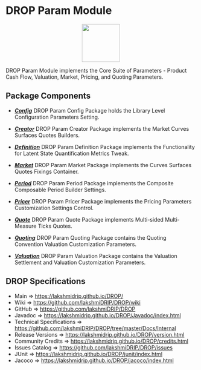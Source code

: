 # DROP Param Module

<p align="center"><img src="https://github.com/lakshmiDRIP/DROP/blob/master/DRIP_Logo.gif?raw=true" width="100"></p>

DROP Param Module implements the Core Suite of Parameters - Product Cash Flow, Valuation, Market, Pricing,
	and Quoting Parameters.


## Package Components

 * [***Config***](https://github.com/lakshmiDRIP/DROP/tree/master/src/main/java/org/drip/param/config)
 DROP Param Config Package holds the Library Level Configuration Parameters Setting.

 * [***Creator***](https://github.com/lakshmiDRIP/DROP/tree/master/src/main/java/org/drip/param/creator)
 DROP Param Creator Package implements the Market Curves Surfaces Quotes Builders.

 * [***Definition***](https://github.com/lakshmiDRIP/DROP/tree/master/src/main/java/org/drip/param/definition)
 DROP Param Definition Package implements the Functionality for Latent State Quantification Metrics Tweak.

 * [***Market***](https://github.com/lakshmiDRIP/DROP/tree/master/src/main/java/org/drip/param/market)
 DROP Param Market Package implements the Curves Surfaces Quotes Fixings Container.

 * [***Period***](https://github.com/lakshmiDRIP/DROP/tree/master/src/main/java/org/drip/param/period)
 DROP Param Period Package implements the Composite Composable Period Builder Settings.

 * [***Pricer***](https://github.com/lakshmiDRIP/DROP/tree/master/src/main/java/org/drip/param/pricer)
 DROP Param Pricer Package implements the Pricing Parameters Customization Settings Control.

 * [***Quote***](https://github.com/lakshmiDRIP/DROP/tree/master/src/main/java/org/drip/param/quote)
 DROP Param Quote Package implements Multi-sided Multi-Measure Ticks Quotes.

 * [***Quoting***](https://github.com/lakshmiDRIP/DROP/tree/master/src/main/java/org/drip/param/quoting)
 DROP Param Quoting Package contains the Quoting Convention Valuation Customization Parameters.

 * [***Valuation***](https://github.com/lakshmiDRIP/DROP/tree/master/src/main/java/org/drip/param/valuation)
 DROP Param Valuation Package contains the Valuation Settlement and Valuation Customization Parameters.


## DROP Specifications

 * Main                     => https://lakshmidrip.github.io/DROP/
 * Wiki                     => https://github.com/lakshmiDRIP/DROP/wiki
 * GitHub                   => https://github.com/lakshmiDRIP/DROP
 * Javadoc                  => https://lakshmidrip.github.io/DROP/Javadoc/index.html
 * Technical Specifications => https://github.com/lakshmiDRIP/DROP/tree/master/Docs/Internal
 * Release Versions         => https://lakshmidrip.github.io/DROP/version.html
 * Community Credits        => https://lakshmidrip.github.io/DROP/credits.html
 * Issues Catalog           => https://github.com/lakshmiDRIP/DROP/issues
 * JUnit                    => https://lakshmidrip.github.io/DROP/junit/index.html
 * Jacoco                   => https://lakshmidrip.github.io/DROP/jacoco/index.html
